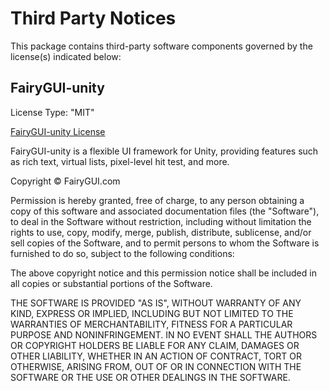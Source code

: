 # Third Party Notices

This package contains third-party software components governed by the license(s) indicated below:

## FairyGUI-unity

License Type: "MIT"

[FairyGUI-unity License](https://github.com/fairygui/FairyGUI-unity/blob/master/LICENSE)

FairyGUI-unity is a flexible UI framework for Unity, providing features such as rich text, virtual lists, pixel-level hit test, and more.

Copyright © FairyGUI.com

Permission is hereby granted, free of charge, to any person obtaining a copy of this software and associated documentation files (the "Software"), to deal in the Software without restriction, including without limitation the rights to use, copy, modify, merge, publish, distribute, sublicense, and/or sell copies of the Software, and to permit persons to whom the Software is furnished to do so, subject to the following conditions:

The above copyright notice and this permission notice shall be included in all copies or substantial portions of the Software.

THE SOFTWARE IS PROVIDED "AS IS", WITHOUT WARRANTY OF ANY KIND, EXPRESS OR IMPLIED, INCLUDING BUT NOT LIMITED TO THE WARRANTIES OF MERCHANTABILITY, FITNESS FOR A PARTICULAR PURPOSE AND NONINFRINGEMENT. IN NO EVENT SHALL THE AUTHORS OR COPYRIGHT HOLDERS BE LIABLE FOR ANY CLAIM, DAMAGES OR OTHER LIABILITY, WHETHER IN AN ACTION OF CONTRACT, TORT OR OTHERWISE, ARISING FROM, OUT OF OR IN CONNECTION WITH THE SOFTWARE OR THE USE OR OTHER DEALINGS IN THE SOFTWARE. 